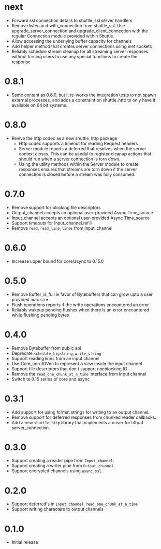 # next

* Forward ssl connection details to shuttle_ssl server handlers
* Remove listen and with_connection from shuttle_ssl. Use upgrade_server_connection and upgrade_client_connection with the regular Connection module provided within Shuttle.
* Allow accessing the underlying buffer capacity for channels
* Add helper method that creates server connections using inet sockets
* Reliably schedule stream cleanup for all streaming server responses without forcing users to use any special functions to create the response

# 0.8.1

* Same content as 0.8.0, but it re-works the integration tests to not spawn external processes, and adds a constraint on shuttle_http to only have it available on 64 bit systems.

# 0.8.0
* Revive the http codec as a new shuttle_http package
  - Http codec supports a timeout for reading Request headers
  - Server module reports a deferred that resolves when the server context closes. This can be usedul to register cleanup actions that should run when a server connection is torn down.
  - Using the utility methods within the Server module to create responses ensures that streams are torn down if the server connection is closed before a stream was fully consumed.

# 0.7.0
* Remove support for blocking file descriptors
* Output_channel accepts an optional user-provided Async Time_source
* Input_channel accepts an optional user-provided Async Time_source
* Support timeouts for Input_channel.refill
* Remove `read`, `read_line`, `lines` from Input_channel

# 0.6.0
* Increase upper bound for core/async to 0.15.0

# 0.5.0
* Remove Buffer_is_full in favor of Bytebuffers that can grow upto a user provided max size
* Flush operations reports if the write operations encountered an error
* Reliably wakeup pending flushes when there is an error encountered while flushing pending bytes

# 0.4.0
* Remove Bytebuffer from public api
* Deprecate `schedule_bigstring`, `write_string`
* Support reading lines from an input channel
* Use Core_unix.IOVec to represent a view inside the input channel
* Support file descriptors that don't support nonblocking IO
* Remove the `read_one_chunk_at_a_time` interface from input channel
* Switch to 0.15 series of core and async

# 0.3.1
* Add support for using format strings for writing to an output channel.
* Remove support for deferred responses from chunked reader callbacks.
* Add a new `shuttle_http` library that implements a driver for httpaf server_connection.

# 0.3.0
* Support creating a reader pipe from `Input_channel`.
* Support creating a writer pipe from `Output_channel`.
* Support encrypted channels using `async_ssl`.

# 0.2.0

* Support deferred's in `Input_channel.read_one_chunk_at_a_time`
* Support writing characters to output channels

# 0.1.0

* Initial release
